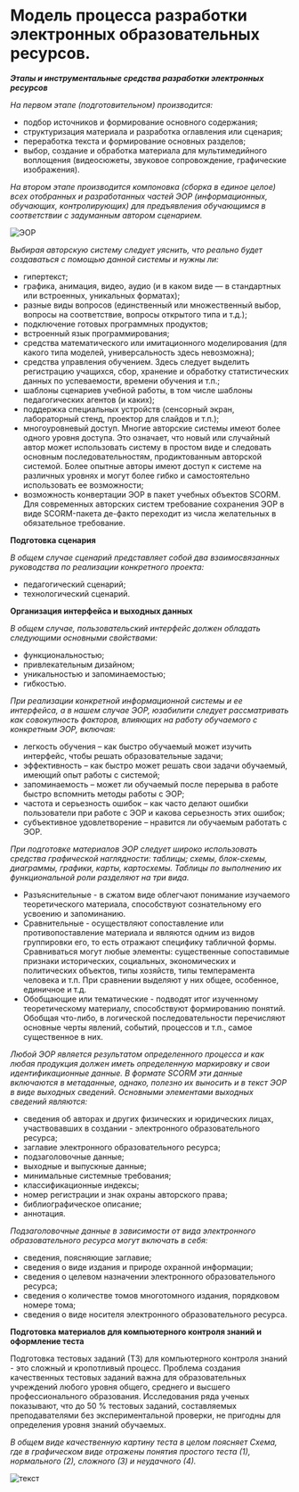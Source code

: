 # Модель процесса разработки электронных образовательных ресурсов.

***Этапы и инструментальные средства разработки электронных ресурсов***

*На первом этапе (подготовительном) производится:*
- подбор источников и формирование основного содержания;
- структуризация материала и разработка оглавления или сценария;
- переработка текста и формирование основных разделов;
- выбор, создание и обработка материала для мультимедийного воплощения (видеосюжеты, звуковое сопровождение, графические изображения).

*На втором этапе производится компоновка (сборка в единое целое) всех отобранных и разработанных частей ЭОР (информационных, обучающих, контролирующих) для предъявления обучающимся в соответствии с задуманным автором сценарием.*

![ЭОР](https://www.intuit.ru/EDI/31_01_16_1/1454192483-2464/tutorial/1239/objects/3/files/3-1.jpg)

*Выбирая авторскую систему следует уяснить, что реально будет создаваться с помощью данной системы и нужны ли:*
- гипертекст;
- графика, анимация, видео, аудио (и в каком виде — в стандартных или встроенных, уникальных форматах);
- разные виды вопросов (единственный или множественный выбор, вопросы на соответствие, вопросы открытого типа и т.д.);
- подключение готовых программных продуктов;
- встроенный язык программирования;
- средства математического или имитационного моделирования (для какого типа моделей, универсальность здесь невозможна);
- средства управления обучением. Здесь следует выделить регистрацию учащихся, сбор, хранение и обработку статистических данных по успеваемости, времени обучения и т.п.;
- шаблоны сценариев учебной работы, в том числе шаблоны педагогических агентов (и каких);
- поддержка специальных устройств (сенсорный экран, лабораторный стенд, проектор для слайдов и т.п.);
- многоуровневый доступ. Многие авторские системы имеют более одного уровня доступа. Это означает, что новый или случайный автор может использовать систему в простом виде и следовать основным последовательностям, продиктованным авторской системой. Более опытные авторы имеют доступ к системе на различных уровнях и могут более гибко и самостоятельно использовать ее возможности;
- возможность конвертации ЭОР в пакет учебных объектов SCORM. Для современных авторских систем требование сохранения ЭОР в виде SCORM-пакета де-факто переходит из числа желательных в обязательное требование.

**Подготовка сценария**

*В общем случае сценарий представляет собой два взаимосвязанных руководства по реализации конкретного проекта:*
- педагогический сценарий;
- технологический сценарий.

**Организация интерфейса и выходных данных**

*В общем случае, пользовательский интерфейс должен обладать следующими основными свойствами:*
- функциональностью;
- привлекательным дизайном;
- уникальностью и запоминаемостью;
- гибкостью.

*При реализации конкретной информационной системы и ее интерфейса, а в нашем случае ЭОР, юзабилити следует рассматривать как совокупность факторов, влияющих на работу обучаемого с конкретным ЭОР, включая:*
- легкость обучения – как быстро обучаемый может изучить интерфейс, чтобы решать образовательные задачи;
- эффективность – как быстро может решать свои задачи обучаемый, имеющий опыт работы с системой;
- запоминаемость – может ли обучаемый после перерыва в работе быстро вспомнить методы работы с ЭОР;
- частота и серьезность ошибок – как часто делают ошибки пользователи при работе с ЭОР и какова серьезность этих ошибок;
- субъективное удовлетворение – нравится ли обучаемым работать с ЭОР.

*При подготовке материалов ЭОР следует широко использовать средства графической наглядности: таблицы; схемы, блок-схемы, диаграммы, графики, карты, картосхемы. Таблицы по выполнению их функциональной роли разделяют на три вида.*
- Разъяснительные - в сжатом виде облегчают понимание изучаемого теоретического материала, способствуют сознательному его усвоению и запоминанию.
- Сравнительные - осуществляют сопоставление или противопоставление материала и являются одним из видов группировки его, то есть отражают специфику табличной формы. Сравниваться могут любые элементы: существенные сопоставимые признаки исторических, социальных, экономических и политических объектов, типы хозяйств, типы темперамента человека и т.п. При сравнении выделяют у них общее, особенное, единичное и т.д.
- Обобщающие или тематические - подводят итог изученному теоретическому материалу, способствуют формированию понятий. Обобщая что-либо, в логической последовательности перечисляют основные черты явлений, событий, процессов и т.п., самое существенное в них.

*Любой ЭОР является результатом определенного процесса и как любая продукция должен иметь определенную маркировку и свои идентификационные данные. В формате SCORM эти данные включаются в метаданные, однако, полезно их выносить и в текст ЭОР в виде выходных сведений. Основными элементами выходных сведений являются:*
- сведения об авторах и других физических и юридических лицах, участвовавших в создании - электронного образовательного ресурса;
- заглавие электронного образовательного ресурса;
- подзаголовочные данные;
- выходные и выпускные данные;
- минимальные системные требования;
- классификационные индексы;
- номер регистрации и знак охраны авторского права;
- библиографическое описание;
- аннотация.

*Подзаголовочные данные в зависимости от вида электронного образовательного ресурса могут включать в себя:*
- сведения, поясняющие заглавие;
- сведения о виде издания и природе охранной информации;
- сведения о целевом назначении электронного образовательного ресурса;
- сведения о количестве томов многотомного издания, порядковом номере тома;
- сведения о виде носителя электронного образовательного ресурса.

**Подготовка материалов для компьютерного контроля знаний и оформление теста**

Подготовка тестовых заданий (ТЗ) для компьютерного контроля знаний - это сложный и кропотливый процесс. Проблема создания качественных тестовых заданий важна для образовательных учреждений любого уровня общего, среднего и высшего профессионального образования. Исследования ряда ученых показывают, что до 50 % тестовых заданий, составляемых преподавателями без экспериментальной проверки, не пригодны для определения уровня знаний обучаемых.

*В общем виде качественную картину теста в целом поясняет Схема, где в графическом виде отражены понятия простого теста (1), нормального (2), сложного (3) и неудачного (4).*

![текст](https://www.intuit.ru/EDI/31_01_16_1/1454192483-2464/tutorial/1239/objects/3/files/3-3.jpg)

